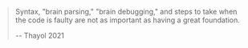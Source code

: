 > Syntax, "brain parsing," "brain debugging," and steps to take when the code is faulty are not as important as having a great foundation.
> 
> -- Thayol 2021
